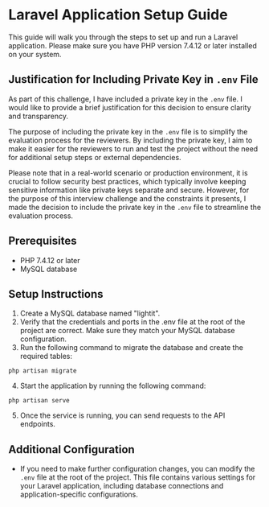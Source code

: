 # Laravel Application Setup Guide
This guide will walk you through the steps to set up and run a Laravel application. Please make sure you have PHP version 7.4.12 or later installed on your system.

## Justification for Including Private Key in `.env` File

As part of this challenge, I have included a private key in the `.env` file. I would like to provide a brief justification for this decision to ensure clarity and transparency.

The purpose of including the private key in the `.env` file is to simplify the evaluation process for the reviewers. By including the private key, I aim to make it easier for the reviewers to run and test the project without the need for additional setup steps or external dependencies.

Please note that in a real-world scenario or production environment, it is crucial to follow security best practices, which typically involve keeping sensitive information like private keys separate and secure. However, for the purpose of this interview challenge and the constraints it presents, I made the decision to include the private key in the `.env` file to streamline the evaluation process.


## Prerequisites
- PHP 7.4.12 or later
- MySQL database

## Setup Instructions

1. Create a MySQL database named "lightit".
2. Verify that the credentials and ports in the .env file at the root of the project are correct. Make sure they match your MySQL database configuration.
3. Run the following command to migrate the database and create the required tables:

```
php artisan migrate
```

4. Start the application by running the following command:
```
php artisan serve
```

5. Once the service is running, you can send requests to the API endpoints.

## Additional Configuration

- If you need to make further configuration changes, you can modify the `.env` file at the root of the project. This file contains various settings for your Laravel application, including database connections and application-specific configurations.
